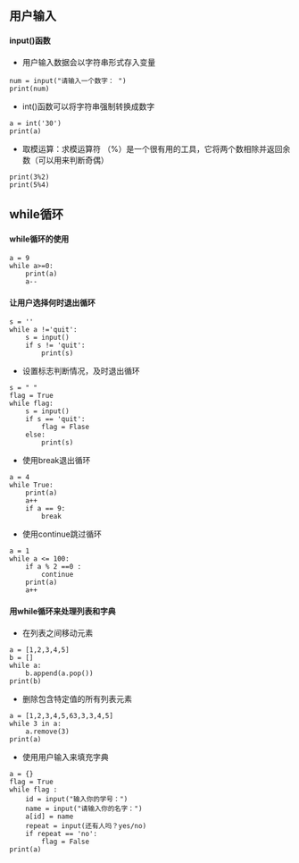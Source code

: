 ## 用户输入
#### input()函数
- 用户输入数据会以字符串形式存入变量
```
num = input("请输入一个数字： ")
print(num)
```
- int()函数可以将字符串强制转换成数字
```
a = int('30')
print(a)
```
- 取模运算：求模运算符 （%）是一个很有用的工具，它将两个数相除并返回余数（可以用来判断奇偶）
```
print(3%2)
print(5%4)
```

## while循环
#### while循环的使用
```
a = 9
while a>=0:
	print(a)
	a--
```

#### 让用户选择何时退出循环
```直到用户输入quit时退出循环
s = ''
while a !='quit':
	s = input()
	if s != 'quit': 
		print(s)
```

- 设置标志判断情况，及时退出循环
```
s = " "
flag = True
while flag:
	s = input()
	if s == 'quit':
		flag = Flase
	else:
		print(s)
```
- 使用break退出循环
```
a = 4
while True:
	print(a)
	a++
	if a == 9:
		break
``` 
- 使用continue跳过循环
```
a = 1
while a <= 100:
	if a % 2 ==0 :
		continue
	print(a)
	a++
```

#### 用while循环来处理列表和字典
- 在列表之间移动元素
```
a = [1,2,3,4,5]
b = []
while a:
	b.append(a.pop())
print(b)
```

- 删除包含特定值的所有列表元素
```
a = [1,2,3,4,5,63,3,3,4,5]
while 3 in a:
	a.remove(3)
print(a)
```
- 使用用户输入来填充字典
```
a = {}
flag = True
while flag :
	id = input("输入你的学号：")
	name = input("请输入你的名字：")
	a[id] = name
	repeat = input(还有人吗？yes/no)
	if repeat == 'no':
		flag = False
print(a)
```
